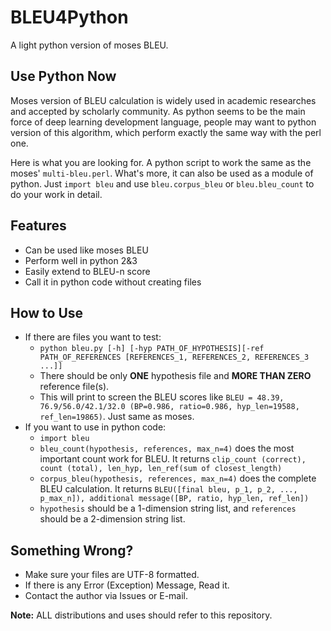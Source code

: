 # BLEU4Python
A light python version of moses BLEU.

## Use Python Now
Moses version of BLEU calculation is widely used in academic researches and accepted by scholarly community. As python seems to be the main force of deep learning development language, people may want to python version of this algorithm, which perform exactly the same way with the perl one.

Here is what you are looking for. A python script to work the same as the moses' `multi-bleu.perl`. What's more, it can also be used as a module of python. Just `import bleu` and use `bleu.corpus_bleu` or `bleu.bleu_count` to do your work in detail.

## Features
* Can be used like moses BLEU
* Perform well in python 2&3
* Easily extend to BLEU-n score
* Call it in python code without creating files

## How to Use
* If there are files you want to test:
    * `python bleu.py [-h] [-hyp PATH_OF_HYPOTHESIS][-ref PATH_OF_REFERENCES [REFERENCES_1, REFERENCES_2, REFERENCES_3 ...]]`
    * There should be only **ONE** hypothesis file and **MORE THAN ZERO** reference file(s).
    * This will print to screen the BLEU scores like `BLEU = 48.39, 76.9/56.0/42.1/32.0 (BP=0.986, ratio=0.986, hyp_len=19588, ref_len=19865)`. Just same as moses.
* If you want to use in python code:
    * `import bleu`
    * `bleu_count(hypothesis, references, max_n=4)` does the most important count work for BLEU. It returns `clip_count (correct), count (total), len_hyp, len_ref(sum of closest_length)`
    * `corpus_bleu(hypothesis, references, max_n=4)` does the complete BLEU calculation. It returns `BLEU([final bleu, p_1, p_2, ..., p_max_n]), additional message([BP, ratio, hyp_len, ref_len]) `
    * `hypothesis` should be a 1-dimension string list, and `references` should be a 2-dimension string list.

## Something Wrong?
* Make sure your files are UTF-8 formatted.
* If there is any Error (Exception) Message, Read it.
* Contact the author via Issues or E-mail.

**Note:** ALL distributions and uses should refer to this repository.

